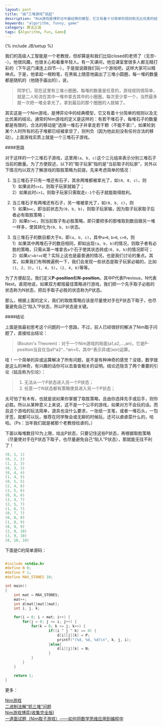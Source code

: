 ```yaml
---
layout: post
title: "由“三堆游戏”说起"
description: "Nim游戏是博弈论中最经典的模型，它又有着十分简单的规则和无比优美的结论."
keywords: "algorithm, funny, game"
category: 算法之道
tags: [Algorithm, Fun, Game]
---
```

{% include JB/setup %}

我们的高级人工智能是一个老教授，但却算是和我们比较closed的老师了（无奈--）。他很风趣，也很关心和看重年轻人。有一天课间，他见课室里很多人都无精打彩的（下午这门课连上四节--），于是就说跟我们玩一个游戏吧，这样大家可以精神点。于是，他拿起一根粉笔，在黑板上随意地画出了三堆小圆圈，每一堆的数量都是随机的（他随手画出的），说，

> 同学们，现在这里有三堆小圏圈，每堆的数量是任意的，游戏规则很简单，就是二人轮流在其中一堆中拿去其中的小圈圈，每次至少拿一个，当然最多就一次把一堆全拿光了。拿到最后的那个圈圈的人就输了。

其实这是一个Nim游戏，是博弈论中的经典模型，它又有着十分简单的规则以及无比优美的结论。通常的Nim游戏的定义是这样的：有若干堆石子，每堆石子的数量都是有限的，合法的移动是“选择一堆石子并拿走若干颗（不能不拿）”，如果轮到某个人时所有的石子堆都已经被拿空了，则判负（因为他此刻没有任何合法的移动）。上面游戏实质上就是一个三堆石子游戏。

####思路

对于这样的一个三堆石子游戏，这里用`(a, b, c)`这个三元组来表示分别三堆石子当前的数量。为了方便叙述，以下的“取子玩家”指的是“当前取子的玩家”，另外以下情况均以双方了解游戏的取胜策略为前提。先来考虑简单的情况：

1. 当三堆石子只有一堆还有石子，其余两堆都被拿光了，如`(0, 0, c)`，则  
1）如果此时`c=1`，则取子玩家就输了；  
2）如果此时`c>1`，则取子玩家只需取走`c-1`个石子就能取得胜利。

2. 当三堆石子有两堆还有石子，另一堆被拿光了，如`(0, b, c)`，则  
1）如果`b=c`，即当前状态为`(0, b, b)`，则取子玩家输，因为取子玩家取子后者必有取胜策略；  
2）如果`b!=c`，则当前取子有必胜策略，即只要把多的那堆取到数目跟另一堆一样多，使其转化为`(0, b, b)`状态。

3. 当三堆石子的数目都大于`0`，即`(a, b, c)`，其中`a>0`, `b>0`, `c>0`，则  
1）如果其中两堆石子的数目相同，即如出现`(a, b, b)`的情况，则取子者有必胜的策略，只需从第一堆拿去`a`个石子使其状态转成`(0, b, b)`的情况即可；  
2）如果`a!=b!=c`呢？实际上这也是最普通的情况，也是我们讨论的重点。其实，如果我们有稍微遍例一下，我们会发现一些状态是取子玩家必输的，比如`(1, 2, 3)`，`(1, 4, 5)`，`(2, 4, 6)`等等。

为了方便起见，我们定义**P-position**和**N-position**。其中P代表Previous，N代表Next。直观地说，如果双方都按最佳策略进行游戏，我们把一个先手取子必胜的状态称为N状态，把后手取子必胜的状态称为P状态。

那么，根据上面的定义，我们的取胜策略应该是尽量使对手在P状态下取子，也尽量避免自己“陷入”P状态，所以P状态是关键。

####结论

上面是我最初思考这个问题的一个思路，不过，前人已经很好的解决了Nim取子问题了，直接给出结论：

> (Bouton's Theorem)：对于一个Nim游戏的局面(a1,a2,...,an)，它是P-position当且仅当a1^a2^...^an=0，其中^表示异或(xor)运算。

哇！一个简单的异或运算解决了所有问题，是不是有种神奇的感觉？没错，数学就是这么的神奇，有兴趣的话你可以去查查相关的证明。结论还隐含了两个重要的引论（姑且称为引论）：

> 1. 无法从一个P状态进入另一个P状态；
> 2. 任意一个N状态都有策略使其进入另一个P状态；

太可怕了有木有，也就是说如果你掌握了取胜策略，且由你选择先手或后手，则你必胜。所以从某种意义上来说，这不是一个公平的游戏，如果对方不会玩的话。而且这个游戏的玩法简单，道具也没什么要求，一张纸一支笔，或者一堆石头，一包牙签，就都可以玩，推荐在同学聚会或无聊的时候玩，还可以虐虐菜什么的，哈哈。（Ps：当年我们就是被那个老教授给虐的。）

下面以每堆数目10为上限，给出P状态，只要记住这些P状态，再根据取胜策略（尽量使对手在P状态下取子，也尽量避免自己“陷入”P状态），那就能无往不利了！

```c
(0, 1, 1)
(0, 2, 2)
(1, 2, 3)
(0, 3, 3)
(0, 4, 4)
(1, 4, 5)
(0, 5, 5)
(2, 4, 6)
(3, 5, 6)
(0, 6, 6)
(3, 4, 7)	
(2, 5, 7)
(1, 6, 7)
(0, 7, 7)
(0, 8, 8)
(1, 8, 9)
(0, 9, 9)
(2, 8, 10)
(3, 9, 10)
(0, 10, 10)
````

下面是C的简单源码：

```c

#include <stdio.h>
#define N 0;
#define P 1;
#define MAX_STONES 10;

int main()
{
    int mat = MAX_STONES;
    mat++;
    int d[mat][mat][mat];
    int i, j, k;

    for(i = 0; i < mat; i++) {
        for(j = 0; j <= i; j++) {
            for(k = 0; k <= j; k++) {
                    if((i ^ j ^ k) == 0) {
                        d[i][j][k] = P;
                        printf("(%d, %d, %d)\n", k, j, i);
                    }else{
                        d[i][j][k] = N;
                    }
            }
        }
    }

    return 1;
}


```

更多：

[Nim游戏](http://baike.baidu.com/view/1101962.htm)  
[二进制法解“抓三堆”问题](http://zhan.renren.com/shuxuexiehui?gid=3602888498002367596&from=post&checked=true)  
[Nim游戏博弈(收集完全版)](http://www.cnblogs.com/exponent/articles/2141477.html)  
[一道面试题（Nim取子游戏）——如何将数学思维应用到编程中](http://www.cnblogs.com/HCOONa/archive/2012/04/24/game-of-nim1.html)  









